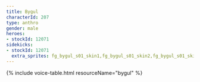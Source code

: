 ```yaml
---
title: Bygul
characterId: 207
type: anthro
gender: male
heroes:
- stockId: 12071
sidekicks:
- stockId: 12071
  extra_sprites: fg_bygul_s01_skin1,fg_bygul_s01_skin2,fg_bygul_s01_skin3
---
```


{% include voice-table.html resourceName="bygul"
%}
